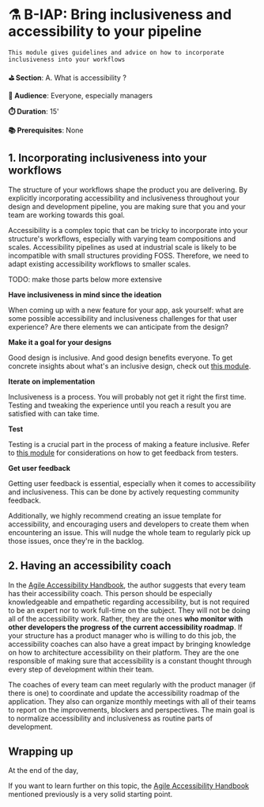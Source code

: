 # ⚗️ B-IAP: Bring inclusiveness and accessibility to your pipeline

    This module gives guidelines and advice on how to incorporate inclusiveness into your workflows

**⛳️ Section**: A. What is accessibility ?

**👥 Audience**: Everyone, especially managers

**⏱️ ️Duration**: 15'

**📚 Prerequisites**: None

## 1. Incorporating inclusiveness into your workflows

The structure of your workflows shape the product you are delivering. By explicitly incorporating accessibility and inclusiveness throughout your
design and development pipeline, you are making sure that you and your team are working towards this goal.

Accessibility is a complex topic that can be tricky to incorporate into your structure's workflows, especially with varying team compositions and scales. Accessibility pipelines as used at industrial scale is likely to be incompatible with small structures providing FOSS. Therefore, we need to adapt existing accessibility workflows to smaller scales.

TODO: make those parts below more extensive

**Have inclusiveness in mind since the ideation**

When coming up with a new feature for your app, ask yourself: what are some possible accessibility and inclusiveness challenges for that user experience? Are there elements we can anticipate from the design?

**Make it a goal for your designs**

Good design is inclusive. And good design benefits everyone. To get concrete insights about what's an inclusive design, check out [this module](D-IDE.md).

**Iterate on implementation**

Inclusiveness is a process. You will probably not get it right the first time. Testing and tweaking the experience until you reach a result you are satisfied with can take time.

**Test**

Testing is a crucial part in the process of making a feature inclusive. Refer to [this module](B-DSU.md) for considerations on how to get feedback from testers.

**Get user feedback**

Getting user feedback is essential, especially when it comes to accessibility and inclusiveness. This can be done by actively requesting community feedback.

Additionally, we highly recommend creating an issue template for accessibility, and encouraging users and developers to create them when encountering an issue. This will nudge the whole team to regularly pick up those issues, once they're in the backlog.

## 2. Having an accessibility coach

In the [Agile Accessibility Handbook](https://accessibility.deque.com/agile-accessibility-handbook), the author suggests that every team has their accessibility coach. This person should be especially knowledgeable and empathetic regarding accessibility, but is not required to be an expert nor to work full-time on the subject. They will not be doing all of the accessibility work. Rather, they are the ones **who monitor with other developers the progress of the current accessibility roadmap**. If your structure has a product manager who is willing to do this job, the accessibility coaches can also have a great impact by bringing knowledge on how to architecture accessibility on their platform. They are the one responsible of making sure that accessibility is a constant thought through every step of development within their team.

The coaches of every team can meet regularly with the product manager (if there is one) to coordinate and update the accessibility roadmap of the application. They also can organize monthly meetings with all of their teams to report on the improvements, blockers and perspectives. The main goal is to normalize accessibility and inclusiveness as routine parts of development.

## Wrapping up

At the end of the day, 

If you want to learn further on this topic, the [Agile Accessibility Handbook](https://accessibility.deque.com/agile-accessibility-handbook) mentioned previously is a very solid starting point.